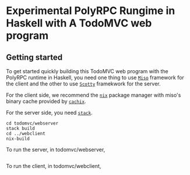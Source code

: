 # Experimental PolyRPC Rungime in Haskell with A TodoMVC web program

## Getting started

To get started quickly building this TodoMVC web program with the PolyRPC runtime in Haskell, you need one thing to use [`Miso`](https://github.com/dmjio/miso) framework for the client and the other to use [`Scotty`](https://github.com/scotty-web/scotty) framekwork for the server.

For the client side, we recommend the [`nix`](https://nixos.org/nix) package manager with miso's binary cache provided by [`cachix`](https://miso-haskell.cachix.org/).

For the server side, you need [`stack`](https://www.haskellstack.org).

```git clone https://github.com/kwanghoon/todomvc
cd todomvc/webserver
stack build
cd ../webclient
nix-build
```

To run the server, in todomvc/webserver,

```stack exec -- webserver-exe todomvc
```

To run the client, in todomvc/webclient,

```xdg-open ./result/bin/app.jsexe/index.html
```

